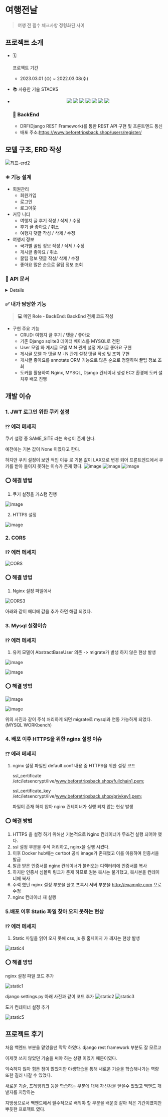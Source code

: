  # 여행전날

   

   > 여행 전 필수 체크사항 정형화된 사이

   

   ## 프로젝트 소개
   
   - 🗓

     프로젝트 기간

     - 2023.03.01 (수) ~ 2022.03.08(수)

   - 📚 사용한 기술 STACKS

   - <div style="text-align:center">    
     <img src="https://img.shields.io/badge/Python-red?style=flat-square&logo=Python&logoColor=white"/>
     <img src="https://img.shields.io/badge/Docker-blue?style=flat-square&logo=Docker&logoColor=white"/>
     <img src="https://img.shields.io/badge/Mysql-green?style=flat-square&logo=Mysql&logoColor=white"/>
     <img src="https://img.shields.io/badge/Shell-red?style=flat-square&logo=Shell&logoColor=white"/>
     <img src="https://img.shields.io/badge/Django-red?style=flat-square&logo=DJANGO&logoColor=white"/>
     <img src="https://img.shields.io/badge/Nginx-blue?style=flat-square&logo=Nginx&logoColor=white"/>
     <img src="https://img.shields.io/badge/AWS-Black?style=flat-square&logo=AWS&logoColor=blue"/>
     </div>

     


     ### 📌 **BackEnd**

     - DRF(Django REST Framework)를 통한 REST API 구현 및 프론트엔드 통신
     - 배포 주소:https://www.beforetripsback.shop/users/register/
   

   ## 모델 구조, ERD 작성

   

   ![최프-erd2](https://user-images.githubusercontent.com/59475851/225585512-72b8f002-e049-434d-b560-fa05759363f5.jpg)


### ⚛️ 기능 설계

- 회원관리
  - 회원가입
  - 로그인
  - 로그아웃
- 커뮤 니티
  - 여행지 글 후기 작성 / 삭제 / 수정
  - 후기 글 좋아요 / 취소
  - 여행지 댓글 작성 / 삭제 / 수정
- 여행지 정보
  - 국가별 꿀팁 정보 작성 / 삭제 / 수정
  - 게시글 좋아요 / 취소
  - 꿀팁 정보 댓글 작성/ 삭제 / 수정
  - 좋아요 많은 순으로 꿀팁 정보 조회


### 👻 API 문서
<details>

 [로그인](https://www.notion.so/827f0fe12b774ebc917e939e96afd7a8)

 [로그아웃](https://www.notion.so/65b5aff0ccbf4962a7b01d12c40fdb68)

 [유저 정보 확인](https://www.notion.so/e5734addc89043309b462af441ba7706)

 [로그인 유지](https://www.notion.so/bfc1e058234045829c9436a2ed5f9e68)

 [커뮤니티 후기 조회](https://www.notion.so/5431227819f846d29073fc7d243a7c42)

 [커뮤니티 후기 생성](https://www.notion.so/105e3f73e3974cb38f586bf8899ab02d)

 [커뮤니티 게시글 상세보기](https://www.notion.so/7a18d3b7ebe24cc08112ed759d6b38be)

 [커뮤니티 게시글 수정](https://www.notion.so/b55875316e7245e4b925a8966fa20612)

 [커뮤니티 게시글 삭제](https://www.notion.so/1aa55b689eb94e149d0b5c12fb87a14c)

 [커뮤니티 게시글 댓글 조회](https://www.notion.so/543e01589e5946d7b42e52e4e53bf34f)

 [커뮤니티 게시글 댓글 작성](https://www.notion.so/c231f8ab64384e91b4f4481ffb98bcb1)

 [커뮤니티 게시글 댓글 상세 보기](https://www.notion.so/57f73ed8edca4b70a02de32e7033900c)

 [커뮤니티 게시글 댓글 수정](https://www.notion.so/ef6af54bfcd7417dbab7e1fd9613cc61)

 [커뮤니티 게시글 댓글 삭제](https://www.notion.so/c7d793a4e3bb460996eb3849801b482e)

 [커뮤니티 게시글 좋아요 순 조회](https://www.notion.so/bd4911ea09734c108f8ce5bd92abeef5)

 [커뮤니티 게시글 좋아요](https://www.notion.so/f7282e29d3b647f5a4bbc908836b4113)


 [국가별 커뮤니티 후기 조회](https://www.notion.so/31bafe8f61b04a16a6eb7f73cf7dca47)

 [국가별  커뮤니티 후기 생성](https://www.notion.so/b086e97873b2444397b8f0ab497397b5)

 [국가별  커뮤니티 게시글 상세보기](https://www.notion.so/fa554d46affb41d6837665022a116d38)

 [국가별  커뮤니티 게시글 수정](https://www.notion.so/a509e046d495415aaa8f86abefc596b5)

 [국가별  커뮤니티 게시글 삭제](https://www.notion.so/72603a1706c84b2284f2f92b81fc620f)

 [국가별  커뮤니티 게시글 댓글 조회](https://www.notion.so/3977ace887c64b19acb6f453cabd5854)

 [국가별  커뮤니티 게시글 댓글 작성](https://www.notion.so/e5e6fa082c0047c081fb8ba61c4cc8e8)

 [국가별  커뮤니티 게시글 댓글 상세 보기](https://www.notion.so/7ceece1b38c6464b8799d8f943d011f5)

 [국가별  커뮤니티 게시글 댓글 수정](https://www.notion.so/7374546c01ff443193e67ec6574d1747)

 [국가별  커뮤니티 게시글 댓글 삭제](https://www.notion.so/c3f686f8da8c4a52bca62bbbad4ae0e5)

 [국가별  커뮤니티 게시글 좋아요 순 조회](https://www.notion.so/005d7f3a3d694524bd89d9d3e4793680)

 [국가별  커뮤니티 게시글 좋아요](https://www.notion.so/b2d039e6b8c64e0b88aae5987852fadb)
 
 </details>

### ✅ 내가 담당한 기능

> **💻 메인 Role - BackEnd: BackEnd 전체 코드 작성**

- 구현 주요 기능
  - CRUD: 여행지 글 후기 / 댓글 / 좋아요
  - 기존 Django sqlite3 데이터 베이스를 MYSQL로 전환
  - User 모델 와 게시글 모델 M:N 관계 설정 게시글 좋아요 구현
  - 게시글 모델 과 댓글 M : N 관계 설정 댓글 작성 및 조회 구현
  - 게시글 좋아요를 annotate ORM 기능으로 많은 순으로 정렬하여 꿀팁 정보 조회
  - 도커를 활용하여 Nginx, MYSQL, Django 컨테이너 생성 EC2 환경에 도커 설치후 배포 진행

## 개발 이슈

### 1. JWT 로그인 위한 쿠키 설정

### ⁉️ 에러 메세지

쿠키 설정 중 SAME_SITE 라는 속성이 존재 한다.

예전에는 기본 값이 None 이였다고 한다. 

하지만 쿠키 설정이 보안 적인 이유 로 기본 값이 LAX으로 변경 되어 프론트엔드에서 쿠키를 받아 들이지 못하는 이슈가 존재 했다.
![image](https://user-images.githubusercontent.com/59475851/225653671-47619d65-7c45-4dae-9d0b-495493b904a9.png)
![image](https://user-images.githubusercontent.com/59475851/225655594-da2cbf90-6c6c-4083-8f14-baf2de025752.png)
![image](https://user-images.githubusercontent.com/59475851/225653743-0e6ba570-7ae7-4534-b064-b570851ff875.png)


### ⭕️ 해결 방법

1. 쿠키 설정을 커스텀 진행

![image](https://user-images.githubusercontent.com/59475851/225657429-f095e07d-a798-4189-90f5-766a750e8c4b.png)

2. HTTPS 설정

![image](https://user-images.githubusercontent.com/59475851/225658181-42d362c2-aab7-4b4a-aab5-ad93daea58f3.png)


### 2. CORS

### ⁉️ 에러 메세지

![CORS](https://user-images.githubusercontent.com/59475851/225637095-3f46d089-5af7-4223-82eb-499a3f286b2d.PNG)


### ⭕️ 해결 방법

1. Nginx 설정 파일에서 

![CORS3](https://user-images.githubusercontent.com/59475851/225641504-f3d7f164-c910-4d76-8f58-59f4fef0a8ef.PNG)

아래와 같이 헤더에 값을 추가  하면 해결 되었다.



### 3. Mysql 설정이슈

### ⁉️ 에러 메세지

1. 유저 모델이 AbstractBaseUser 의존 -> migrate가 발생 하지 않은 현상 발생

![image](https://user-images.githubusercontent.com/59475851/225665781-efdde7c6-bac8-42cc-a780-6864faad3379.png)

![image](https://user-images.githubusercontent.com/59475851/225665645-90590e9d-361f-47b2-bc48-f0a9af280486.png)


### ⭕️ 해결 방법

![image](https://user-images.githubusercontent.com/59475851/225666059-298e40a9-77be-4092-aeb6-f32847673d9f.png)

![image](https://user-images.githubusercontent.com/59475851/225666243-1c0d2064-8966-4368-a6a9-83b405432daa.png)

위의 사진과 같이 주석 처리하게 되면 migrate로 mysql과 연동 가능하게 되었다. (MYSQL WORKbench)


### 4. 배포 이후 HTTPS을 위한 nginx 설정 이슈

### ⁉️ 에러 메세지

1. nginx 설정 파일인 default.conf 내용 중 HTTPS을 위한 설정 코드

   ssl_certificate /etc/letsencrypt/live/www.beforetripsback.shop/fullchain1.pem;

   ssl_certificate_key /etc/letsencrypt/live/www.beforetripsback.shop/privkey1.pem;

   파일이 존재 하지 않아 nginx 컨테이너가 실행 되지 않는 현상 발생



### ⭕️ 해결 방법

1. HTTPS 을 설정 하기 위해선 기본적으로 Nginx 컨테이너가 무조건 실행 되어야 했다.
2. ssl 설정 부분을 주석 처리하고,  nginx을 실행 시켰다.
3. 이후 Docker hub에는 certbot 공식 image가 존재했고 이를 이용하여 인증서을 발급
4. 발급 받은 인증서를 nginx 컨테이너가 불러오는 디렉터리에 인증서를 복사
5. 하지만 인증서 심볼릭 링크가 존재 하므로 원본 복사는 불가했고, 복사본을 컨테이너에 복사
6. 주석 했던 nginx 설정 부분을 풀고 프록시 서버 부분을 http://example.com 으로 수정
7. nginx 컨테이너 재 실행



### 5.배포 이후 Static 파일 찾아 오지 못하는 현상

### ⁉️ 에러 메세지

1. Static 파일을 읽어 오지 못해 css, js 등 홈페이지 가 깨지는 현상 발생

![static4](https://user-images.githubusercontent.com/59475851/225648023-02112e8b-60cb-474e-aa39-68fa79b2006c.PNG)


### ⭕️ 해결 방법
nginx 설정 파일 코드 추가

![static1](https://user-images.githubusercontent.com/59475851/225648076-a5cdfdbf-6400-49ee-adfc-b452680ba779.PNG)


django settings.py 아래 사진과 같이 코드 추가
![static2](https://user-images.githubusercontent.com/59475851/225648123-678530e4-5214-4580-90ec-1bfa8f5e979a.PNG)
![static3](https://user-images.githubusercontent.com/59475851/225648136-3cbbf8c1-965b-4bf1-81b8-bb701608e6e4.PNG)

도커 컨테이너 설정 추가

![static5](https://user-images.githubusercontent.com/59475851/225649170-35ac4bfe-566b-42c5-9b85-71900d525055.PNG)

## 프로젝트 후기

처음 백엔드 부분을 맡았을땐 막막 하였다. django rest framework 부분도 잘 모르고 

이제껏 쓰지 않았던 기술을 써야 하는 상황 이였기 때문이였다.

익숙하지 않아 힘든 점이 많았지만 야생학습을 통해 새로운 기술을 학습해나가는 역량 또한 길러 나갈 수 있었다.

새로운 기술, 프레임워크 등을 학습하는 부분에 대해 자신감을 얻을수 있었고 백엔드 개발자를 지망하는

지망생으로서 백엔드에서 필수적으로 배워야 할 부분을 배운것 같아 적은 기간이였지만 뿌듯한 프로젝트 였다.
